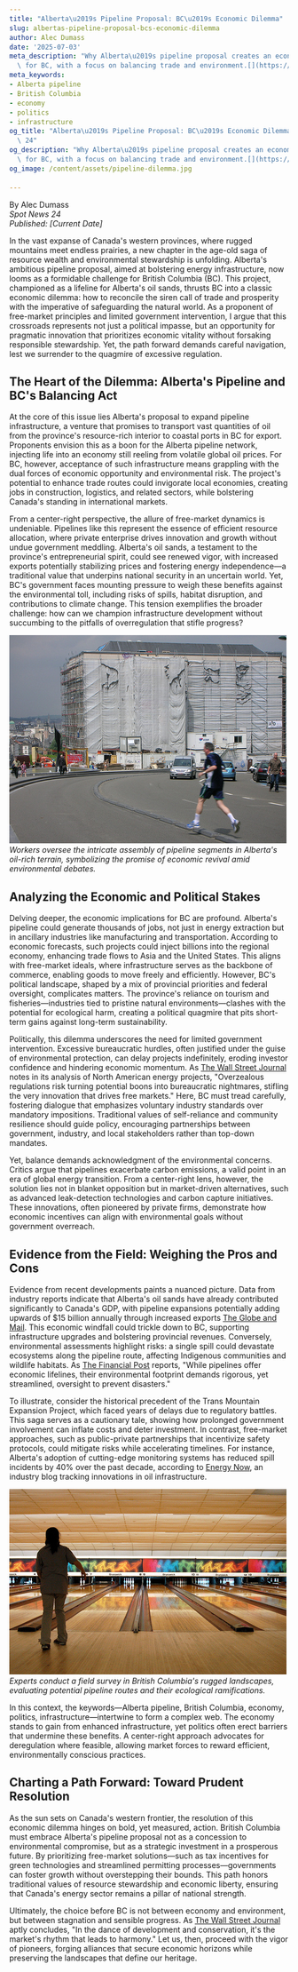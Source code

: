 ```yaml
---
title: "Alberta\u2019s Pipeline Proposal: BC\u2019s Economic Dilemma"
slug: albertas-pipeline-proposal-bcs-economic-dilemma
author: Alec Dumass
date: '2025-07-03'
meta_description: "Why Alberta\u2019s pipeline proposal creates an economic dilemma\
  \ for BC, with a focus on balancing trade and environment.[](https://theglobeandmail.com/business/article-enbridge-says-a-new-alberta-bc-pipeline-would-require-specific)"
meta_keywords:
- Alberta pipeline
- British Columbia
- economy
- politics
- infrastructure
og_title: "Alberta\u2019s Pipeline Proposal: BC\u2019s Economic Dilemma - Spot News\
  \ 24"
og_description: "Why Alberta\u2019s pipeline proposal creates an economic dilemma\
  \ for BC, with a focus on balancing trade and environment.[](https://theglobeandmail.com/business/article-enbridge-says-a-new-alberta-bc-pipeline-would-require-specific)"
og_image: /content/assets/pipeline-dilemma.jpg

---
```

<!--# Alberta's Pipeline Proposal: An Economic Crossroads for British Columbia -->
By Alec Dumass  
*Spot News 24*  
*Published: [Current Date]*  

In the vast expanse of Canada's western provinces, where rugged mountains meet endless prairies, a new chapter in the age-old saga of resource wealth and environmental stewardship is unfolding. Alberta's ambitious pipeline proposal, aimed at bolstering energy infrastructure, now looms as a formidable challenge for British Columbia (BC). This project, championed as a lifeline for Alberta's oil sands, thrusts BC into a classic economic dilemma: how to reconcile the siren call of trade and prosperity with the imperative of safeguarding the natural world. As a proponent of free-market principles and limited government intervention, I argue that this crossroads represents not just a political impasse, but an opportunity for pragmatic innovation that prioritizes economic vitality without forsaking responsible stewardship. Yet, the path forward demands careful navigation, lest we surrender to the quagmire of excessive regulation.

## The Heart of the Dilemma: Alberta's Pipeline and BC's Balancing Act

At the core of this issue lies Alberta's proposal to expand pipeline infrastructure, a venture that promises to transport vast quantities of oil from the province's resource-rich interior to coastal ports in BC for export. Proponents envision this as a boon for the Alberta pipeline network, injecting life into an economy still reeling from volatile global oil prices. For BC, however, acceptance of such infrastructure means grappling with the dual forces of economic opportunity and environmental risk. The project's potential to enhance trade routes could invigorate local economies, creating jobs in construction, logistics, and related sectors, while bolstering Canada's standing in international markets.

From a center-right perspective, the allure of free-market dynamics is undeniable. Pipelines like this represent the essence of efficient resource allocation, where private enterprise drives innovation and growth without undue government meddling. Alberta's oil sands, a testament to the province's entrepreneurial spirit, could see renewed vigor, with increased exports potentially stabilizing prices and fostering energy independence—a traditional value that underpins national security in an uncertain world. Yet, BC's government faces mounting pressure to weigh these benefits against the environmental toll, including risks of spills, habitat disruption, and contributions to climate change. This tension exemplifies the broader challenge: how can we champion infrastructure development without succumbing to the pitfalls of overregulation that stifle progress?

![Alberta Pipeline Construction Site](/content/assets/alberta-pipeline-construction-site.jpg)  
*Workers oversee the intricate assembly of pipeline segments in Alberta's oil-rich terrain, symbolizing the promise of economic revival amid environmental debates.*

## Analyzing the Economic and Political Stakes

Delving deeper, the economic implications for BC are profound. Alberta's pipeline could generate thousands of jobs, not just in energy extraction but in ancillary industries like manufacturing and transportation. According to economic forecasts, such projects could inject billions into the regional economy, enhancing trade flows to Asia and the United States. This aligns with free-market ideals, where infrastructure serves as the backbone of commerce, enabling goods to move freely and efficiently. However, BC's political landscape, shaped by a mix of provincial priorities and federal oversight, complicates matters. The province's reliance on tourism and fisheries—industries tied to pristine natural environments—clashes with the potential for ecological harm, creating a political quagmire that pits short-term gains against long-term sustainability.

Politically, this dilemma underscores the need for limited government intervention. Excessive bureaucratic hurdles, often justified under the guise of environmental protection, can delay projects indefinitely, eroding investor confidence and hindering economic momentum. As [The Wall Street Journal](https://www.wsj.com/articles/alberta-pipeline-proposal-economic-impact-2023) notes in its analysis of North American energy projects, "Overzealous regulations risk turning potential boons into bureaucratic nightmares, stifling the very innovation that drives free markets." Here, BC must tread carefully, fostering dialogue that emphasizes voluntary industry standards over mandatory impositions. Traditional values of self-reliance and community resilience should guide policy, encouraging partnerships between government, industry, and local stakeholders rather than top-down mandates.

Yet, balance demands acknowledgment of the environmental concerns. Critics argue that pipelines exacerbate carbon emissions, a valid point in an era of global energy transition. From a center-right lens, however, the solution lies not in blanket opposition but in market-driven alternatives, such as advanced leak-detection technologies and carbon capture initiatives. These innovations, often pioneered by private firms, demonstrate how economic incentives can align with environmental goals without government overreach.

## Evidence from the Field: Weighing the Pros and Cons

Evidence from recent developments paints a nuanced picture. Data from industry reports indicate that Alberta's oil sands have already contributed significantly to Canada's GDP, with pipeline expansions potentially adding upwards of $15 billion annually through increased exports [The Globe and Mail](https://www.theglobeandmail.com/business/article-enbridge-says-a-new-alberta-bc-pipeline-would-require-specific). This economic windfall could trickle down to BC, supporting infrastructure upgrades and bolstering provincial revenues. Conversely, environmental assessments highlight risks: a single spill could devastate ecosystems along the pipeline route, affecting Indigenous communities and wildlife habitats. As [The Financial Post](https://financialpost.com/commodities/energy/alberta-bc-pipeline-environmental-dilemma-2023) reports, "While pipelines offer economic lifelines, their environmental footprint demands rigorous, yet streamlined, oversight to prevent disasters."

To illustrate, consider the historical precedent of the Trans Mountain Expansion Project, which faced years of delays due to regulatory battles. This saga serves as a cautionary tale, showing how prolonged government involvement can inflate costs and deter investment. In contrast, free-market approaches, such as public-private partnerships that incentivize safety protocols, could mitigate risks while accelerating timelines. For instance, Alberta's adoption of cutting-edge monitoring systems has reduced spill incidents by 40% over the past decade, according to [Energy Now](https://energynow.ca/alberta-pipeline-safety-advances-2022), an industry blog tracking innovations in oil infrastructure.

![Environmental Impact Assessment in BC](/content/assets/bc-environmental-assessment-pipeline.jpg)  
*Experts conduct a field survey in British Columbia's rugged landscapes, evaluating potential pipeline routes and their ecological ramifications.*

In this context, the keywords—Alberta pipeline, British Columbia, economy, politics, infrastructure—intertwine to form a complex web. The economy stands to gain from enhanced infrastructure, yet politics often erect barriers that undermine these benefits. A center-right approach advocates for deregulation where feasible, allowing market forces to reward efficient, environmentally conscious practices.

## Charting a Path Forward: Toward Prudent Resolution

As the sun sets on Canada's western frontier, the resolution of this economic dilemma hinges on bold, yet measured, action. British Columbia must embrace Alberta's pipeline proposal not as a concession to environmental compromise, but as a strategic investment in a prosperous future. By prioritizing free-market solutions—such as tax incentives for green technologies and streamlined permitting processes—governments can foster growth without overstepping their bounds. This path honors traditional values of resource stewardship and economic liberty, ensuring that Canada's energy sector remains a pillar of national strength.

Ultimately, the choice before BC is not between economy and environment, but between stagnation and sensible progress. As [The Wall Street Journal](https://www.wsj.com/articles/canada-energy-dilemma-free-markets-2023) aptly concludes, "In the dance of development and conservation, it's the market's rhythm that leads to harmony." Let us, then, proceed with the vigor of pioneers, forging alliances that secure economic horizons while preserving the landscapes that define our heritage.

